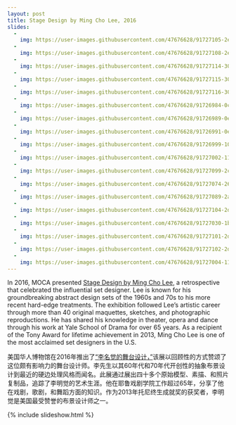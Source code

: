 ```yaml
---
layout: post
title: Stage Design by Ming Cho Lee, 2016
slides:
  -
    img: https://user-images.githubusercontent.com/47676628/91727105-2e5d8700-eb6f-11ea-923d-f8a24c57a610.jpg
  -
    img: https://user-images.githubusercontent.com/47676628/91727108-2e5d8700-eb6f-11ea-8ab9-bb41be5e1a48.jpg
  -
    img: https://user-images.githubusercontent.com/47676628/91727114-30274a80-eb6f-11ea-8a04-76f3d0ef6553.jpg
  -
    img: https://user-images.githubusercontent.com/47676628/91727115-30274a80-eb6f-11ea-852f-5115fcf0fa6f.jpg
  -
    img: https://user-images.githubusercontent.com/47676628/91727116-30bfe100-eb6f-11ea-9af5-97799aa8cece.jpg
  -
    img: https://user-images.githubusercontent.com/47676628/91726984-0cfc9b00-eb6f-11ea-8aa6-3f434f93895d.jpg
  -
    img: https://user-images.githubusercontent.com/47676628/91726989-0e2dc800-eb6f-11ea-8abe-e0b345ae7b32.jpg
  -
    img: https://user-images.githubusercontent.com/47676628/91726991-0ec65e80-eb6f-11ea-81e4-c13b31ac5e3c.jpg
  -
    img: https://user-images.githubusercontent.com/47676628/91726999-10902200-eb6f-11ea-8fac-fd95d4bf196d.jpg
  -
    img: https://user-images.githubusercontent.com/47676628/91727002-1128b880-eb6f-11ea-9677-8180b7862561.jpg
  -
    img: https://user-images.githubusercontent.com/47676628/91727099-2c93c380-eb6f-11ea-81cd-1bedc9c7c70a.jpg
  -
    img: https://user-images.githubusercontent.com/47676628/91727074-269de280-eb6f-11ea-921f-322eb05c46ff.jpg
  -
    img: https://user-images.githubusercontent.com/47676628/91727089-2a316980-eb6f-11ea-9359-63b0763506d8.jpg
  -
    img: https://user-images.githubusercontent.com/47676628/91727104-2dc4f080-eb6f-11ea-9631-7020b6b99d7b.jpg
  -
    img: https://user-images.githubusercontent.com/47676628/91727030-1b4ab700-eb6f-11ea-8582-26b2309f626d.jpg
  -
    img: https://user-images.githubusercontent.com/47676628/91727101-2d2c5a00-eb6f-11ea-9251-c348cbd4cfc0.jpg
  -
    img: https://user-images.githubusercontent.com/47676628/91727102-2dc4f080-eb6f-11ea-909c-265765e1202c.jpg
  -
    img: https://user-images.githubusercontent.com/47676628/91727004-11c14f00-eb6f-11ea-9d47-1ba5adba007e.jpg
---
```


In 2016, MOCA presented [Stage Design by Ming Cho Lee](https://www.mocanyc.org/exhibitions/stage_design_by_ming_cho_lee), a retrospective that celebrated the influential set designer. Lee is known for his groundbreaking abstract design sets of the 1960s and 70s to his more recent hard-edge treatments. The exhibition followed Lee’s artistic career through more than 40 original maquettes, sketches, and photographic reproductions. He has shared his knowledge in theater, opera and dance through his work at Yale School of Drama for over 65 years. As a recipient of the Tony Award for lifetime achievement in 2013, Ming Cho Lee is one of the most acclaimed set designers in the U.S.

美国华人博物馆在2016年推出了[“李名觉的舞台设计，”](https://www.mocanyc.org/exhibitions/stage_design_by_ming_cho_lee)该展以回顾性的方式赞颂了这位颇有影响力的舞台设计师。李先生以其60年代和70年代开创性的抽象布景设计到最近的硬边处理风格而闻名。此展通过展出四十多个原始模型、素描、和照片复制品，追踪了李明觉的艺术生涯。他在耶鲁戏剧学院工作超过65年，分享了他在戏剧，歌剧，和舞蹈方面的知识。作为2013年托尼终生成就奖的获奖者，李明觉是美国最受赞誉的布景设计师之一。

{% include slideshow.html %}
